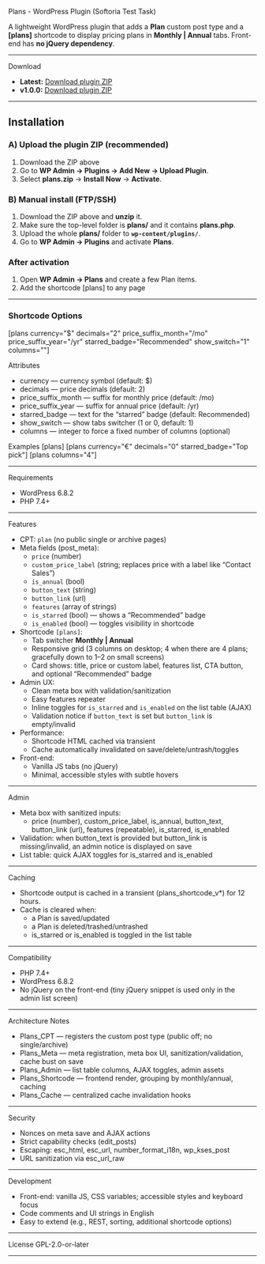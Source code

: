 Plans - WordPress Plugin (Softoria Test Task)

A lightweight WordPress plugin that adds a **Plan** custom post type and a **[plans]** shortcode to display pricing plans in **Monthly | Annual** tabs. Front-end has **no jQuery dependency**.

---

Download
- **Latest:** [Download plugin ZIP](https://github.com/end0rf1n/softoria-plans/releases/latest/download/plans.zip)
- **v1.0.0:** [Download plugin ZIP](https://github.com/end0rf1n/softoria-plans/releases/download/v1.0.0/plans.zip)

---

## Installation

### A) Upload the plugin ZIP (recommended)
1. Download the ZIP above
2. Go to **WP Admin → Plugins → Add New → Upload Plugin**.
3. Select **plans.zip** → **Install Now** → **Activate**.

### B) Manual install (FTP/SSH)
1. Download the ZIP above and **unzip** it.
2. Make sure the top-level folder is **plans/** and it contains **plans.php**.
3. Upload the whole **plans/** folder to **`wp-content/plugins/`**.
4. Go to **WP Admin → Plugins** and activate **Plans**.

### After activation
1. Open **WP Admin → Plans** and create a few Plan items.
2. Add the shortcode [plans] to any page

---

### Shortcode Options

[plans currency="$" decimals="2" price_suffix_month="/mo" price_suffix_year="/yr" starred_badge="Recommended" show_switch="1" columns=""]

Attributes
- currency — currency symbol (default: $)
- decimals — price decimals (default: 2)
- price_suffix_month — suffix for monthly price (default: /mo)
- price_suffix_year — suffix for annual price (default: /yr)
- starred_badge — text for the “starred” badge (default: Recommended)
- show_switch — show tabs switcher (1 or 0, default: 1)
- columns — integer to force a fixed number of columns (optional)

Examples
[plans]
[plans currency="€" decimals="0" starred_badge="Top pick"]
[plans columns="4"]

---

Requirements
- WordPress 6.8.2
- PHP 7.4+

---

Features
- CPT: `plan` (no public single or archive pages)
- Meta fields (post_meta):
  - `price` (number)
  - `custom_price_label` (string; replaces price with a label like “Contact Sales”)
  - `is_annual` (bool)
  - `button_text` (string)
  - `button_link` (url)
  - `features` (array of strings)
  - `is_starred` (bool) — shows a “Recommended” badge
  - `is_enabled` (bool) — toggles visibility in shortcode
- Shortcode `[plans]`:
  - Tab switcher **Monthly | Annual**
  - Responsive grid (3 columns on desktop; 4 when there are 4 plans; gracefully down to 1–2 on small screens)
  - Card shows: title, price or custom label, features list, CTA button, and optional “Recommended” badge
- Admin UX:
  - Clean meta box with validation/sanitization
  - Easy features repeater
  - Inline toggles for `is_starred` and `is_enabled` on the list table (AJAX)
  - Validation notice if `button_text` is set but `button_link` is empty/invalid
- Performance:
  - Shortcode HTML cached via transient
  - Cache automatically invalidated on save/delete/untrash/toggles
- Front-end:
  - Vanilla JS tabs (no jQuery)
  - Minimal, accessible styles with subtle hovers

---

Admin
- Meta box with sanitized inputs:
  - price (number), custom_price_label, is_annual, button_text, button_link (url), features (repeatable), is_starred, is_enabled
- Validation: when button_text is provided but button_link is missing/invalid, an admin notice is displayed on save
- List table: quick AJAX toggles for is_starred and is_enabled

---

Caching
- Shortcode output is cached in a transient (plans_shortcode_v*) for 12 hours.
- Cache is cleared when:
  - a Plan is saved/updated
  - a Plan is deleted/trashed/untrashed
  - is_starred or is_enabled is toggled in the list table

---

Compatibility
- PHP 7.4+
- WordPress 6.8.2
- No jQuery on the front-end (tiny jQuery snippet is used only in the admin list screen)

---

Architecture Notes
- Plans_CPT — registers the custom post type (public off; no single/archive)
- Plans_Meta — meta registration, meta box UI, sanitization/validation, cache bust on save
- Plans_Admin — list table columns, AJAX toggles, admin assets
- Plans_Shortcode — frontend render, grouping by monthly/annual, caching
- Plans_Cache — centralized cache invalidation hooks

---

Security
- Nonces on meta save and AJAX actions
- Strict capability checks (edit_posts)
- Escaping: esc_html, esc_url, number_format_i18n, wp_kses_post
- URL sanitization via esc_url_raw

---

Development
- Front-end: vanilla JS, CSS variables; accessible styles and keyboard focus
- Code comments and UI strings in English
- Easy to extend (e.g., REST, sorting, additional shortcode options)

---

License
GPL-2.0-or-later

---

